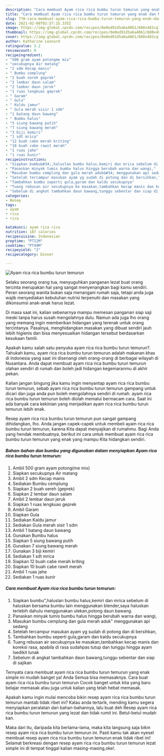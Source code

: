 ```yaml
---
description: "Cara membuat Ayam rica rica bumbu turun temurun yang enak dan Mudah Dibuat"
title: "Cara membuat Ayam rica rica bumbu turun temurun yang enak dan Mudah Dibuat"
slug: 770-cara-membuat-ayam-rica-rica-bumbu-turun-temurun-yang-enak-dan-mudah-dibuat
date: 2021-02-08T02:57:15.335Z
image: https://img-global.cpcdn.com/recipes/0e0ed91d5a6a4861/680x482cq70/ayam-rica-rica-bumbu-turun-temurun-foto-resep-utama.jpg
thumbnail: https://img-global.cpcdn.com/recipes/0e0ed91d5a6a4861/680x482cq70/ayam-rica-rica-bumbu-turun-temurun-foto-resep-utama.jpg
cover: https://img-global.cpcdn.com/recipes/0e0ed91d5a6a4861/680x482cq70/ayam-rica-rica-bumbu-turun-temurun-foto-resep-utama.jpg
author: Katharine Leonard
ratingvalue: 3.2
reviewcount: 9
recipeingredient:
- "500 gram ayam potongme mix"
- "secukupnya Air matang"
- "2 sdm Kecap manis"
- " Bumbu cemplung"
- "2 buah sereh geprek"
- "2 lembar daun salam"
- "2 lembar daun jeruk"
- "1 ruas lengkuas geprek"
- " Garam"
- " Gula"
- " Kaldu jamur"
- " Gula merah sisir 1 sdm"
- "1 batang daun bawang"
- " Bumbu halus"
- "5 siung bawang putih"
- "7 siung bawang merah"
- "3 biji kemiri"
- "1 sdt mrica"
- "12 buah cabe merah kriting"
- "10 buah cabe rawit merah"
- "1 ruas jahe"
- "1 ruas kunir"
recipeinstructions:
- "Siapkan bumbu&#34;,haluslan bumbu halus,kemiri dan mrica sebelum di haluskan bersama bumbu lain menggunakan blender,saya haluskan terlebih dahulu menggunakan ulekan,potong daun bawang."
- "Panaskan minyak tumis bumbu halus hingga berubah warna dan wangi,"
- "Masukan bumbu cemplung dan gula merah aduk&#34; menggunakan api sedang"
- "Setelah tercampur masukan ayam yg sudah di potong dan di bersihkan,"
- "Tambahkan bumbu seperti gula,garam dan kaldu secukupnya"
- "Tuang rebusan air secukupnya ke masakan,tambahkan kecap manis dan koreksi rasa, apabila di rasa sudahpas tutup dan tunggu hingga ayam lsedikit lunak"
- "Sebelum di angkat tambahkan daun bawang,tunggu sebentar dan siap di sajikan"
categories:
- Resep
tags:
- ayam
- rica
- rica

katakunci: ayam rica rica 
nutrition: 187 calories
recipecuisine: Indonesian
preptime: "PT12M"
cooktime: "PT49M"
recipeyield: "2"
recipecategory: Dinner

---
```



![Ayam rica rica bumbu turun temurun](https://img-global.cpcdn.com/recipes/0e0ed91d5a6a4861/680x482cq70/ayam-rica-rica-bumbu-turun-temurun-foto-resep-utama.jpg)

Selaku seorang orang tua, menyuguhkan panganan lezat buat orang tercinta merupakan hal yang sangat menyenangkan bagi kamu sendiri. Peran seorang  wanita bukan saja menangani rumah saja, tetapi anda juga wajib menyediakan kebutuhan nutrisi terpenuhi dan masakan yang dikonsumsi anak-anak harus lezat.

Di masa  saat ini, kalian sebenarnya mampu memesan panganan siap saji meski tanpa harus susah mengolahnya dulu. Namun ada juga lho orang yang memang ingin memberikan hidangan yang terenak untuk orang tercintanya. Pasalnya, menghidangkan masakan yang dibuat sendiri jauh lebih higienis dan bisa menyesuaikan hidangan tersebut berdasarkan kesukaan famili. 



Apakah kamu salah satu penyuka ayam rica rica bumbu turun temurun?. Tahukah kamu, ayam rica rica bumbu turun temurun adalah makanan khas di Indonesia yang saat ini disenangi oleh orang-orang di berbagai wilayah di Nusantara. Anda dapat membuat ayam rica rica bumbu turun temurun olahan sendiri di rumah dan boleh jadi hidangan kegemaranmu di akhir pekan.

Kalian jangan bingung jika kamu ingin menyantap ayam rica rica bumbu turun temurun, sebab ayam rica rica bumbu turun temurun gampang untuk dicari dan juga anda pun boleh mengolahnya sendiri di rumah. ayam rica rica bumbu turun temurun boleh diolah memalui bermacam cara. Saat ini ada banyak cara kekinian yang menjadikan ayam rica rica bumbu turun temurun lebih enak.

Resep ayam rica rica bumbu turun temurun pun sangat gampang dihidangkan, lho. Anda jangan capek-capek untuk membeli ayam rica rica bumbu turun temurun, karena Kita dapat menyajikan di rumahmu. Bagi Anda yang hendak membuatnya, berikut ini cara untuk membuat ayam rica rica bumbu turun temurun yang enak yang mampu Kita hidangkan sendiri.

<!--inarticleads1-->

##### Bahan-bahan dan bumbu yang digunakan dalam menyiapkan Ayam rica rica bumbu turun temurun:

1. Ambil 500 gram ayam potong(me mix)
1. Siapkan secukupnya Air matang
1. Ambil 2 sdm Kecap manis
1. Sediakan  Bumbu cemplung
1. Siapkan 2 buah sereh (geprek)
1. Siapkan 2 lembar daun salam
1. Ambil 2 lembar daun jeruk
1. Siapkan 1 ruas lengkuas geprek
1. Ambil  Garam
1. Siapkan  Gula
1. Sediakan  Kaldu jamur
1. Sediakan  Gula merah sisir 1 sdm
1. Ambil 1 batang daun bawang
1. Gunakan  Bumbu halus
1. Siapkan 5 siung bawang putih
1. Gunakan 7 siung bawang merah
1. Gunakan 3 biji kemiri
1. Sediakan 1 sdt mrica
1. Siapkan 12 buah cabe merah kriting
1. Siapkan 10 buah cabe rawit merah
1. Ambil 1 ruas jahe
1. Sediakan 1 ruas kunir




<!--inarticleads2-->

##### Cara membuat Ayam rica rica bumbu turun temurun:

1. Siapkan bumbu&#34;,haluslan bumbu halus,kemiri dan mrica sebelum di haluskan bersama bumbu lain menggunakan blender,saya haluskan terlebih dahulu menggunakan ulekan,potong daun bawang.
1. Panaskan minyak tumis bumbu halus hingga berubah warna dan wangi,
1. Masukan bumbu cemplung dan gula merah aduk&#34; menggunakan api sedang
1. Setelah tercampur masukan ayam yg sudah di potong dan di bersihkan,
1. Tambahkan bumbu seperti gula,garam dan kaldu secukupnya
1. Tuang rebusan air secukupnya ke masakan,tambahkan kecap manis dan koreksi rasa, apabila di rasa sudahpas tutup dan tunggu hingga ayam lsedikit lunak
1. Sebelum di angkat tambahkan daun bawang,tunggu sebentar dan siap di sajikan




Ternyata cara membuat ayam rica rica bumbu turun temurun yang enak simple ini mudah banget ya! Anda Semua bisa memasaknya. Cara buat ayam rica rica bumbu turun temurun Cocok banget untuk kita yang baru belajar memasak atau juga untuk kalian yang telah hebat memasak.

Apakah kamu ingin mulai mencoba bikin resep ayam rica rica bumbu turun temurun mantab tidak ribet ini? Kalau anda tertarik, mending kamu segera menyiapkan peralatan dan bahan-bahannya, lalu buat deh Resep ayam rica rica bumbu turun temurun yang lezat dan tidak rumit ini. Betul-betul mudah kan. 

Maka dari itu, daripada kita berlama-lama, maka kita langsung saja bikin resep ayam rica rica bumbu turun temurun ini. Pasti kamu tak akan nyesel membuat resep ayam rica rica bumbu turun temurun enak tidak ribet ini! Selamat berkreasi dengan resep ayam rica rica bumbu turun temurun lezat simple ini di tempat tinggal kalian masing-masing,oke!.

